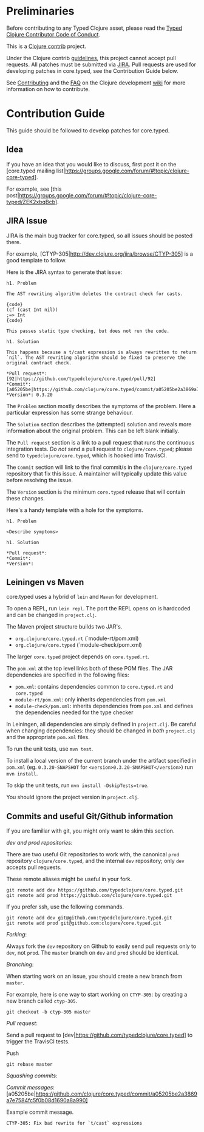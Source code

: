 # Preliminaries
 
Before contributing to any Typed Clojure asset, please read the [Typed Clojure Contributor Code of Conduct](CODE_OF_CONDUCT.md).

This is a [Clojure contrib] project.

Under the Clojure contrib [guidelines], this project cannot accept
pull requests. All patches must be submitted via [JIRA].
Pull requests are used for developing patches in core.typed, see the Contribution Guide below.

See [Contributing] and the [FAQ] on the Clojure development [wiki] for
more information on how to contribute.

[Clojure contrib]: http://dev.clojure.org/display/doc/Clojure+Contrib
[Contributing]: http://dev.clojure.org/display/community/Contributing
[FAQ]: http://dev.clojure.org/display/community/Contributing+FAQ
[JIRA]: http://dev.clojure.org/jira/browse/CTYP
[guidelines]: http://dev.clojure.org/display/community/Guidelines+for+Clojure+Contrib+committers
[wiki]: http://dev.clojure.org/

# Contribution Guide

This guide should be followed to develop patches for core.typed.

## Idea

If you have an idea that you would like to discuss, first post it on the [core.typed mailing list|https://groups.google.com/forum/#!topic/clojure-core-typed].

For example, see [this post|https://groups.google.com/forum/#!topic/clojure-core-typed/ZEK2xbqBcb].

## JIRA Issue

JIRA is the main bug tracker for core.typed, so all issues should be posted there.

For example, [CTYP-305|http://dev.clojure.org/jira/browse/CTYP-305] is a good template to follow.

Here is the JIRA syntax to generate that issue:

```
h1. Problem

The AST rewriting algorithm deletes the contract check for casts.

{code}
(cf (cast Int nil))
;=> Int
{code}

This passes static type checking, but does not run the code.

h1. Solution

This happens because a t/cast expression is always rewritten to return `nil`. The AST rewriting algorithm should be fixed to preserve the original contract check.

*Pull request*: [92|https://github.com/typedclojure/core.typed/pull/92]
*Commit*: [a05205be|https://github.com/clojure/core.typed/commit/a05205be2a3869a7e7584fc5f0b08d1690a8a990]
*Version*: 0.3.20
```

The `Problem` section mostly describes the symptoms of the problem. Here a particular expression
has some strange behaviour.

The `Solution` section describes the (attempted) solution and reveals more information about the original problem.
This can be left blank initially.

The `Pull request` section is a link to a pull request that runs the continuous integration tests.
*Do not* send a pull request to `clojure/core.typed`; please send to `typedclojure/core.typed`, which
is hooked into TravisCI.

The `Commit` section will link to the final commit/s in the `clojure/core.typed` repository
that fix this issue. A maintainer will typically update this value before resolving the issue.

The `Version` section is the minimum `core.typed` release that will contain these changes.

Here's a handy template with a hole for the symptoms.

```
h1. Problem

<Describe symptoms>

h1. Solution

*Pull request*:
*Commit*:
*Version*:
```

## Leiningen vs Maven

core.typed uses a hybrid of `lein` and `Maven` for development.

To open a REPL, run `lein repl`. The port the REPL opens on is hardcoded and can be changed in `project.clj`.

The Maven project structure builds two JAR's.

* `org.clojure/core.typed.rt` (`module-rt/pom.xml)
* `org.clojure/core.typed` (`module-check/pom.xml)

The larger `core.typed` project depends on `core.typed.rt`.

The `pom.xml` at the top level links both of these POM files.
The JAR dependencies are specified in the following files:

* `pom.xml`: contains dependencies common to `core.typed.rt` and `core.typed`
* `module-rt/pom.xml`: only inherits dependencies from `pom.xml`
* `module-check/pom.xml`: inherits dependencies from `pom.xml` and defines the dependencies needed for the type checker

In Leiningen, all dependencies are simply defined in `project.clj`. Be careful when changing
dependencies: they should be changed in *both* `project.clj` and the appropriate `pom.xml` files.

To run the unit tests, use `mvn test`.

To install a local version of the current branch under the artifact specified in `pom.xml`
  (eg. `0.3.20-SNAPSHOT` for `<version>0.3.20-SNAPSHOT</version>`)
  run `mvn install`.

To skip the unit tests, run `mvn install -DskipTests=true`.

You should ignore the project version in `project.clj`.

## Commits and useful Git/Github information

If you are familiar with git, you might only want to skim this section.

*dev and prod repositories*:

There are two useful Git repositories to work with, the canonical `prod` repository `clojure/core.typed`,
and the internal `dev` repository; only `dev` accepts pull requests.

These remote aliases might be useful in your fork.

```
git remote add dev https://github.com/typedclojure/core.typed.git
git remote add prod https://github.com/clojure/core.typed.git
```

If you prefer ssh, use the following commands.

```
git remote add dev git@github.com:typedclojure/core.typed.git
git remote add prod git@github.com:clojure/core.typed.git
```

*Forking*:

Always fork the `dev` repository on Github to easily send pull requests only to `dev`, not `prod`. The `master` branch
on `dev` and `prod` should be identical.

*Branching*:

When starting work on an issue, you should create a new branch from `master`.

For example, here is one way to start working on `CTYP-305`: by creating a
new branch called `ctyp-305`.

```
git checkout -b ctyp-305 master
```

*Pull request*:

Send a pull request to [dev|https://github.com/typedclojure/core.typed] to trigger the TravisCI tests.

Push

```
git rebase master
```

*Squashing commits*:



*Commit messages*:
[a05205be|https://github.com/clojure/core.typed/commit/a05205be2a3869a7e7584fc5f0b08d1690a8a990]

Example commit message.

```
CTYP-305: Fix bad rewrite for `t/cast` expressions
```
